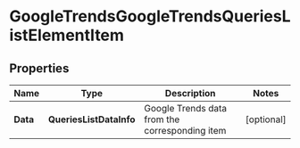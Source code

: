 # GoogleTrendsGoogleTrendsQueriesListElementItem


## Properties

| Name | Type | Description | Notes |
|------------ | ------------- | ------------- | -------------|
**Data** | **QueriesListDataInfo** | Google Trends data from the corresponding item |[optional]|
